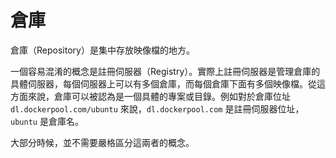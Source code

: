 # 倉庫

倉庫（Repository）是集中存放映像檔的地方。

一個容易混淆的概念是註冊伺服器（Registry）。實際上註冊伺服器是管理倉庫的具體伺服器，每個伺服器上可以有多個倉庫，而每個倉庫下面有多個映像檔。從這方面來說，倉庫可以被認為是一個具體的專案或目錄。例如對於倉庫位址 `dl.dockerpool.com/ubuntu` 來說，`dl.dockerpool.com` 是註冊伺服器位址，`ubuntu` 是倉庫名。

大部分時候，並不需要嚴格區分這兩者的概念。